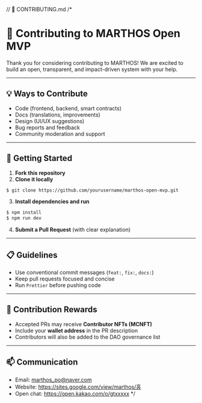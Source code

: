// 📄 CONTRIBUTING.md
/*
# 🤝 Contributing to MARTHOS Open MVP

Thank you for considering contributing to MARTHOS! We are excited to build an open, transparent, and impact-driven system with your help.

---

## 💡 Ways to Contribute
- Code (frontend, backend, smart contracts)
- Docs (translations, improvements)
- Design (UI/UX suggestions)
- Bug reports and feedback
- Community moderation and support

---

## 🚀 Getting Started

1. **Fork this repository**
2. **Clone it locally**
```bash
$ git clone https://github.com/yourusername/marthos-open-mvp.git
```
3. **Install dependencies and run**
```bash
$ npm install
$ npm run dev
```

4. **Submit a Pull Request** (with clear explanation)

---

## 📋 Guidelines

- Use conventional commit messages (`feat:`, `fix:`, `docs:`)
- Keep pull requests focused and concise
- Run `Prettier` before pushing code

---

## 🎁 Contribution Rewards
- Accepted PRs may receive **Contributor NFTs (MCNFT)**
- Include your **wallet address** in the PR description
- Contributors will also be added to the DAO governance list

---

## 📫 Communication
- Email: marthos_po@naver.com
- Website: https://sites.google.com/view/marthos/홈
- Open chat: https://open.kakao.com/o/gtxxxxx
*/

